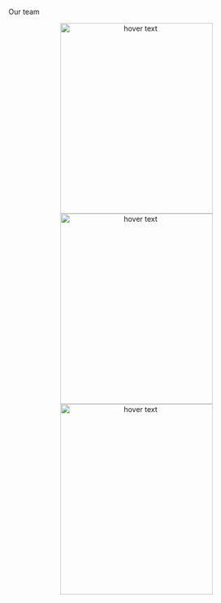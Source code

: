 Our team
<p align="center">
  <img src="https://github.com/idec-teams/2023_Evolution_Suisse/blob/main/docs/img/team/fotoshoot/Gabriel.jpg" width="300" height = "375" title="hover text">
  <img src="https://github.com/idec-teams/2023_Evolution_Suisse/blob/main/docs/img/team/fotoshoot/Julien.jpg" width="300" height = "375" title="hover text">
  <img src="https://github.com/idec-teams/2023_Evolution_Suisse/blob/main/docs/img/team/fotoshoot/Kian.jpg" width="300" height = "375" title="hover text">
</p>
